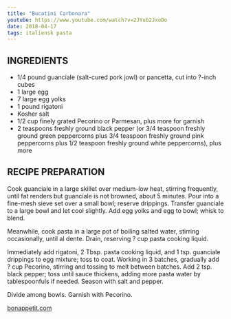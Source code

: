 ```yaml
---
title: "Bucatini Carbonara"
youtube: https://www.youtube.com/watch?v=2JYub2JxoDo
date: 2018-04-17
tags: italiensk pasta
---
```


## INGREDIENTS
- 1/4 pound guanciale (salt-cured pork jowl) or pancetta, cut into ?-inch cubes
- 1 large egg
- 7 large egg yolks
- 1 pound rigatoni
- Kosher salt
- 1/2 cup finely grated Pecorino or Parmesan, plus more for garnish
- 2 teaspoons freshly ground black pepper (or 3/4 teaspoon freshly ground green peppercorns plus 3/4 teaspoon freshly ground pink peppercorns plus 1/2 teaspoon freshly ground white peppercorns), plus more

## RECIPE PREPARATION
Cook guanciale in a large skillet over medium-low heat, stirring frequently, until fat renders but guanciale is not browned, about 5 minutes. Pour into a fine-mesh sieve set over a small bowl; reserve drippings. Transfer guanciale to a large bowl and let cool slightly. Add egg yolks and egg to bowl; whisk to blend.

Meanwhile, cook pasta in a large pot of boiling salted water, stirring occasionally, until al dente. Drain, reserving ? cup pasta cooking liquid.

Immediately add rigatoni, 2 Tbsp. pasta cooking liquid, and 1 tsp. guanciale drippings to egg mixture; toss to coat. Working in 3 batches, gradually add ? cup Pecorino, stirring and tossing to melt between batches. Add 2 tsp. black pepper; toss until sauce thickens, adding more pasta water by tablespoonfuls if needed. Season with salt and pepper.

Divide among bowls. Garnish with Pecorino.

[bonappetit.com](https://www.bonappetit.com/recipe/the-silkiest-carbonara)
